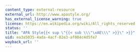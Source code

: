 ```yaml
---
content_type: external-resource
external_url: http://www.apastyle.org/
has_external_license_warning: true
license: https://en.wikipedia.org/wiki/All_rights_reserved
status: ''
title: "APA Style{{< sup \"{{< sub \\\"\xAE\\\" >}}\" >}}"
uid: ea3a5035-4ada-4acf-82e3-af084c4d5fe7
wayback_url: ''
---
```

